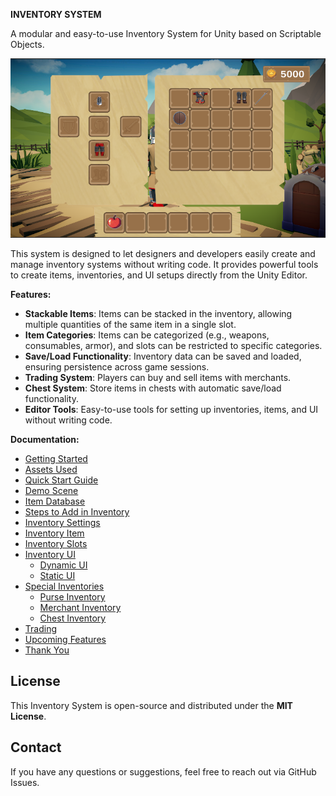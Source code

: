 **INVENTORY SYSTEM**

A modular and easy-to-use Inventory System for Unity based on Scriptable Objects.

![image](https://github.com/Shakti-crypto/InventorySystem/blob/main/Readme/Images/InventorySystem.png)

This system is designed to let designers and developers easily create and manage inventory systems without writing code. It provides powerful tools to create items, inventories, and UI setups directly from the Unity Editor.

**Features:**

- **Stackable Items**: Items can be stacked in the inventory, allowing multiple quantities of the same item in a single slot.
- **Item Categories**: Items can be categorized (e.g., weapons, consumables, armor), and slots can be restricted to specific categories.
- **Save/Load Functionality**: Inventory data can be saved and loaded, ensuring persistence across game sessions.
- **Trading System**: Players can buy and sell items with merchants.
- **Chest System**: Store items in chests with automatic save/load functionality.
- **Editor Tools**: Easy-to-use tools for setting up inventories, items, and UI without writing code.

**Documentation:**
- [Getting Started](Readme/getting-started.md)
- [Assets Used](Readme/assets-used.md)
- [Quick Start Guide](Readme/quick-start.md)
- [Demo Scene](Readme/demo-scene.md)
- [Item Database](Readme/item-database.md)
- [Steps to Add in Inventory](Readme/steps-to-add-inventory.md)
- [Inventory Settings](Readme/inventory-settings.md)
- [Inventory Item](Readme/inventory-item.md)
- [Inventory Slots](Readme/inventory-slots.md)
- [Inventory UI](Readme/inventory-ui.md)
  - [Dynamic UI](Readme/dynamic-ui.md)
  - [Static UI](Readme/static-ui.md)
- [Special Inventories](Readme/special-inventories.md)
  - [Purse Inventory](Readme/purse-inventory.md)
  - [Merchant Inventory](Readme/merchant-inventory.md)
  - [Chest Inventory](Readme/chest-inventory.md)
- [Trading](Readme/trading.md)
- [Upcoming Features](Readme/upcoming-features.md)
- [Thank You](Readme/thank-you.md)

## License
This Inventory System is open-source and distributed under the **MIT License**.

## Contact
If you have any questions or suggestions, feel free to reach out via GitHub Issues.
